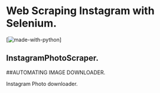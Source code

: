 # Web Scraping Instagram with Selenium.
[![made-with-python](https://img.shields.io/badge/Made%20with-Python-1f425f.svg)]
## InstagramPhotoScraper.

##AUTOMATING IMAGE DOWNLOADER.

Instagram Photo downloader.
